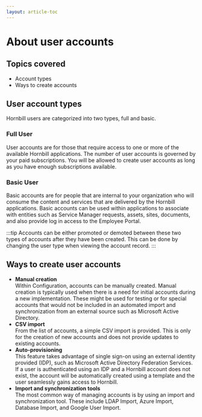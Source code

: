```yaml
---
layout: article-toc
---
```

# About user accounts

## Topics covered
* Account types
* Ways to create accounts

## User account types
Hornbill users are categorized into two types, full and basic.

### Full User
User accounts are for those that require access to one or more of the available Hornbill applications. The number of user accounts is governed by your paid subscriptions. You will be allowed to create user accounts as long as you have enough subscriptions available.

### Basic User
Basic accounts are for people that are internal to your organization who will consume the content and services that are delivered by the Hornbill applications.  Basic accounts can be used within applications to associate with entities such as Service Manager requests, assets, sites, documents, and also provide log in access to the Employee Portal. 

:::tip
Accounts can be either promoted or demoted between these two types of accounts after they have been created. This can be done by changing the user type when viewing the account record.
:::

## Ways to create user accounts
* **Manual creation**<br>Within Configuration, accounts can be manually created.  Manual creation is typically used when there is a need for initial accounts during a new implementation.  These might be used for testing or for special accounts that would not be included in an automated import and synchronization from an external source such as Microsoft Active Directory.  
* **CSV import**<br>From the list of accounts, a simple CSV import is provided. This is only for the creation of new accounts and does not provide updates to existing accounts.
* **Auto-provisioning**<br>This feature takes advantage of single sign-on using an external identity provided (IDP), such as Microsoft Active Directory Federation Services.  If a user is authenticated using an IDP and a Hornbill account does not exist, the account will be automatically created using a template and the user seamlessly gains access to Hornbill. 
* **Import and synchronization tools**<br>The most common way of managing accounts is by using an import and synchronization tool.  These include LDAP Import, Azure Import, Database Import, and Google User Import.
